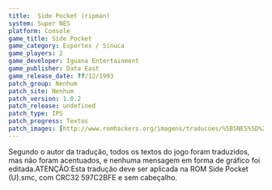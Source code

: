 ```yaml
---
title:  Side Pocket (ripman)
system: Super NES
platform: Console
game_title: Side Pocket
game_category: Esportes / Sinuca
game_players: 2
game_developer: Iguana Entertainment
game_publisher: Data East
game_release_date: ??/12/1993
patch_group: Nenhum
patch_site: Nenhum
patch_version: 1.0.2
patch_release: undefined
patch_type: IPS
patch_progress: Textos
patch_images: [http://www.romhackers.org/imagens/traducoes/%5BSNES%5D%20Side%20Pocket%20-%20ripman%20-%201.png,http://www.romhackers.org/imagens/traducoes/%5BSNES%5D%20Side%20Pocket%20-%20ripman%20-%202.png,http://www.romhackers.org/imagens/traducoes/%5BSNES%5D%20Side%20Pocket%20-%20ripman%20-%203.png]
---
```

Segundo o autor da tradução, todos os textos do jogo foram traduzidos, mas não foram acentuados, e nenhuma mensagem em forma de gráfico foi editada.ATENÇÃO:Esta tradução deve ser aplicada na ROM Side Pocket (U).smc, com CRC32 597C2BFE e sem cabeçalho.